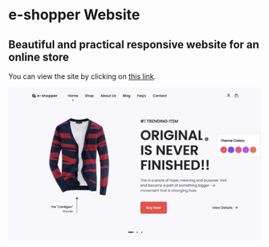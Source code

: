 # e-shopper Website

## Beautiful and practical responsive website for an online store
You can view the site by clicking on [this link](https://ikramarenko1.github.io/e-shopper/).

![preview img](/preview.jpeg)